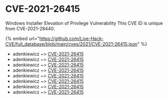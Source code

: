 # CVE-2021-26415

Windows Installer Elevation of Privilege Vulnerability This CVE ID is unique from CVE-2021-28440.

{% embed url="https://github.com/Live-Hack-CVE/full_database/blob/main/cves/2021/CVE-2021-26415.json" %}


* adenkiewicz ~> [CVE-2021-26415](https://www.alice-snow.ru/2021/database/cve-2021-26415/cve-2021-26415-adenkiewicz)
* adenkiewicz ~> [CVE-2021-26415](https://www.alice-snow.ru/2021/database/cve-2021-26415/cve-2021-26415-adenkiewicz)
* adenkiewicz ~> [CVE-2021-26415](https://www.alice-snow.ru/2021/database/cve-2021-26415/cve-2021-26415-adenkiewicz)
* adenkiewicz ~> [CVE-2021-26415](https://www.alice-snow.ru/2021/database/cve-2021-26415/cve-2021-26415-adenkiewicz)
* adenkiewicz ~> [CVE-2021-26415](https://www.alice-snow.ru/2021/database/cve-2021-26415/cve-2021-26415-adenkiewicz)
* adenkiewicz ~> [CVE-2021-26415](https://www.alice-snow.ru/2021/database/cve-2021-26415/cve-2021-26415-adenkiewicz)
* adenkiewicz ~> [CVE-2021-26415](https://www.alice-snow.ru/2021/database/cve-2021-26415/cve-2021-26415-adenkiewicz)
* adenkiewicz ~> [CVE-2021-26415](https://www.alice-snow.ru/2021/database/cve-2021-26415/cve-2021-26415-adenkiewicz)